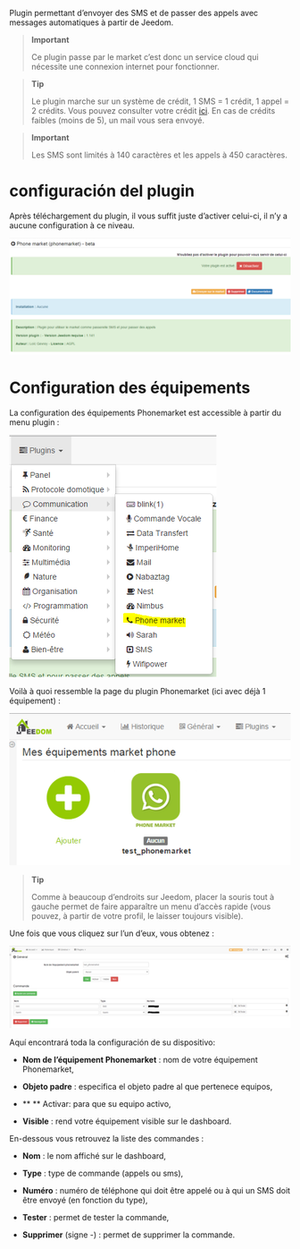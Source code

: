 Plugin permettant d’envoyer des SMS et de passer des appels avec
messages automatiques à partir de Jeedom.

> **Important**
>
> Ce plugin passe par le market c’est donc un service cloud qui
> nécessite une connexion internet pour fonctionner.

> **Tip**
>
> Le plugin marche sur un système de crédit, 1 SMS = 1 crédit, 1 appel =
> 2 crédits. Vous pouvez consulter votre crédit
> [ici](http://market.jeedom.fr/index.php?v=d&p=profils&tab=sms). En cas
> de crédits faibles (moins de 5), un mail vous sera envoyé.

> **Important**
>
> Les SMS sont limités à 140 caractères et les appels à 450 caractères.

configuración del plugin
=======================

Après téléchargement du plugin, il vous suffit juste d’activer celui-ci,
il n’y a aucune configuration à ce niveau.

![phonemarket1](../images/phonemarket1.PNG)

Configuration des équipements 
=============================

La configuration des équipements Phonemarket est accessible à partir du
menu plugin :

![phonemarket2](../images/phonemarket2.PNG)

Voilà à quoi ressemble la page du plugin Phonemarket (ici avec déjà 1
équipement) :

![phonemarket3](../images/phonemarket3.PNG)

> **Tip**
>
> Comme à beaucoup d’endroits sur Jeedom, placer la souris tout à gauche
> permet de faire apparaître un menu d’accès rapide (vous pouvez, à
> partir de votre profil, le laisser toujours visible).

Une fois que vous cliquez sur l’un d’eux, vous obtenez :

![phonemarket4](../images/phonemarket4.PNG)

Aquí encontrará toda la configuración de su dispositivo:

-   **Nom de l’équipement Phonemarket** : nom de votre équipement
    Phonemarket,

-   **Objeto padre** : especifica el objeto padre al que pertenece
    equipos,

-   ** ** Activar: para que su equipo activo,

-   **Visible** : rend votre équipement visible sur le dashboard.

En-dessous vous retrouvez la liste des commandes :

-   **Nom** : le nom affiché sur le dashboard,

-   **Type** : type de commande (appels ou sms),

-   **Numéro** : numéro de téléphone qui doit être appelé ou à qui un
    SMS doit être envoyé (en fonction du type),

-   **Tester** : permet de tester la commande,

-   **Supprimer** (signe -) : permet de supprimer la commande.


